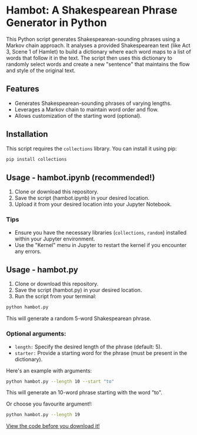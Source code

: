 
# Hambot: A Shakespearean Phrase Generator in Python

This Python script generates Shakespearean-sounding phrases using a Markov chain approach. It analyses a provided Shakespearean text (like Act 3, Scene 1 of Hamlet) to build a dictionary where each word maps to a list of words that follow it in the text. The script then uses this dictionary to randomly select words and create a new "sentence" that maintains the flow and style of the original text.

## Features

* Generates Shakespearean-sounding phrases of varying lengths.
* Leverages a Markov chain to maintain word order and flow.
* Allows customization of the starting word (optional).

## Installation

This script requires the `collections` library. You can install it using pip:

```bash
pip install collections

```
## Usage - hambot.ipynb (recommended!)
1. Clone or download this repository.
2. Save the script (hambot.ipynb) in your desired location.
3. Upload it from your desired location into your Jupyter Notebook.

### Tips
- Ensure you have the necessary libraries (```collections```, ```random```) installed within your Jupyter environment.
- Use the "Kernel" menu in Jupyter to restart the kernel if you encounter any errors.

## Usage - hambot.py
1. Clone or download this repository.
2. Save the script (hambot.py) in your desired location.
3. Run the script from your terminal:

```bash
python hambot.py
```
This will generate a random 5-word Shakespearean phrase.

### Optional arguments:

- ```length:``` Specify the desired length of the phrase (default: 5).
- ```starter:``` Provide a starting word for the phrase (must be present in the dictionary).

Here's an example with arguments:

```bash
python hambot.py --length 10 --start "to"
```

This will generate an 10-word phrase starting with the word "to".

Or choose you favourite argument!:

```bash
python hambot.py --length 19
```

[View the code before you download it!](https://github.com/E-Aghegho/Hambot/blob/main/hambot.ipynb)
